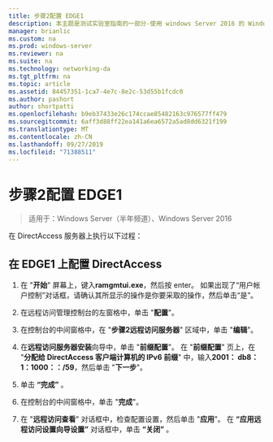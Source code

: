 ```yaml
---
title: 步骤2配置 EDGE1
description: 本主题是测试实验室指南的一部分-使用 windows Server 2016 的 Windows NLB 在群集中演示 DirectAccess
manager: brianlic
ms.custom: na
ms.prod: windows-server
ms.reviewer: na
ms.suite: na
ms.technology: networking-da
ms.tgt_pltfrm: na
ms.topic: article
ms.assetid: 84457351-1ca7-4e7c-8e2c-53d55b1fcdc0
ms.author: pashort
author: shortpatti
ms.openlocfilehash: b9eb37433e26c174ccae85482163c976577ff479
ms.sourcegitcommit: 6aff3d88ff22ea141a6ea6572a5ad8dd6321f199
ms.translationtype: MT
ms.contentlocale: zh-CN
ms.lasthandoff: 09/27/2019
ms.locfileid: "71388511"
---
```

# <a name="step-2-configure-edge1"></a>步骤2配置 EDGE1

>适用于：Windows Server（半年频道）、Windows Server 2016

在 DirectAccess 服务器上执行以下过程：

## <a name="to-configure-directaccess-on-edge1"></a>在 EDGE1 上配置 DirectAccess
  
1.  在 "**开始**" 屏幕上，键入**ramgmtui.exe**，然后按 enter。 如果出现了“用户帐户控制”对话框，请确认其所显示的操作是你要采取的操作，然后单击“是”。  
  
2.  在远程访问管理控制台的左窗格中，单击 "**配置**"。  
  
3.  在控制台的中间窗格中，在 "**步骤2远程访问服务器**" 区域中，单击 "**编辑**"。  
  
4.  在**远程访问服务器安装**向导中，单击 "**前缀配置**"。 在 "**前缀配置**" 页上，在 "**分配给 DirectAccess 客户端计算机的 IPv6 前缀**" 中，输入**2001： db8：1：1000：：/59**，然后单击 "**下一步**"。  
  
5.  单击 **“完成”** 。  
  
6.  在控制台的中间窗格中，单击 "**完成**"。  
  
7.  在 "**远程访问查看**" 对话框中，检查配置设置，然后单击 "**应用**"。 在 **“应用远程访问设置向导设置”** 对话框中，单击 **“关闭”** 。
